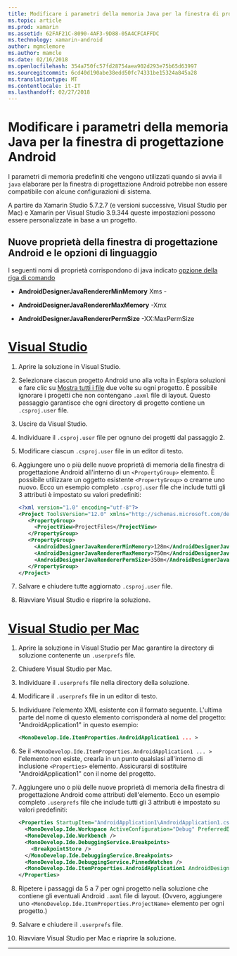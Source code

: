 ```yaml
---
title: Modificare i parametri della memoria Java per la finestra di progettazione Android
ms.topic: article
ms.prod: xamarin
ms.assetid: 62FAF21C-8090-4AF3-9D88-05A4CFCAFFDC
ms.technology: xamarin-android
author: mgmclemore
ms.author: mamcle
ms.date: 02/16/2018
ms.openlocfilehash: 354a750fc57fd28754aea902d293e75b65d63997
ms.sourcegitcommit: 6cd40d190abe38edd50fc74331be15324a845a28
ms.translationtype: MT
ms.contentlocale: it-IT
ms.lasthandoff: 02/27/2018
---
```

# <a name="adjusting-java-memory-parameters-for-the-android-designer"></a>Modificare i parametri della memoria Java per la finestra di progettazione Android

I parametri di memoria predefiniti che vengono utilizzati quando si avvia il `java` elaborare per la finestra di progettazione Android potrebbe non essere compatibile con alcune configurazioni di sistema.

A partire da Xamarin Studio 5.7.2.7 (e versioni successive, Visual Studio per Mac) e Xamarin per Visual Studio 3.9.344 queste impostazioni possono essere personalizzate in base a un progetto.

## <a name="new-android-designer-properties-and-corresponding-java-options"></a>Nuove proprietà della finestra di progettazione Android e le opzioni di linguaggio

I seguenti nomi di proprietà corrispondono di java indicato [opzione della riga di comando](http://docs.oracle.com/javase/7/docs/technotes/tools/windows/java.html)

- **AndroidDesignerJavaRendererMinMemory** Xms -

- **AndroidDesignerJavaRendererMaxMemory** -Xmx

- **AndroidDesignerJavaRendererPermSize** -XX:MaxPermSize


# <a name="visual-studiotabvswin"></a>[Visual Studio](#tab/vswin)

1.  Aprire la soluzione in Visual Studio.

2.  Selezionare ciascun progetto Android uno alla volta in Esplora soluzioni e fare clic su [Mostra tutti i file](https://msdn.microsoft.com/en-us/library/4afxey9h.aspx) due volte su ogni progetto. È possibile ignorare i progetti che non contengano `.axml` file di layout. Questo passaggio garantisce che ogni directory di progetto contiene un `.csproj.user` file.

3.  Uscire da Visual Studio.

4.  Individuare il `.csproj.user` file per ognuno dei progetti dal passaggio 2.

5.  Modificare ciascun `.csproj.user` file in un editor di testo.

6.  Aggiungere uno o più delle nuove proprietà di memoria della finestra di progettazione Android all'interno di un `<PropertyGroup>` elemento. È possibile utilizzare un oggetto esistente `<PropertyGroup>` o crearne uno nuovo. Ecco un esempio completo `.csproj.user` file che include tutti gli 3 attributi è impostato su valori predefiniti:

    ```xml
    <?xml version="1.0" encoding="utf-8"?>
    <Project ToolsVersion="12.0" xmlns="http://schemas.microsoft.com/developer/msbuild/2003">
       <PropertyGroup>
         <ProjectView>ProjectFiles</ProjectView>
       </PropertyGroup>
       <PropertyGroup>
         <AndroidDesignerJavaRendererMinMemory>128m</AndroidDesignerJavaRendererMinMemory>
         <AndroidDesignerJavaRendererMaxMemory>750m</AndroidDesignerJavaRendererMaxMemory>
         <AndroidDesignerJavaRendererPermSize>350m</AndroidDesignerJavaRendererPermSize>
       </PropertyGroup>
    </Project>
    ```

7.  Salvare e chiudere tutte aggiornato `.csproj.user` file.

8.  Riavviare Visual Studio e riaprire la soluzione.

# <a name="visual-studio-for-mactabvsmac"></a>[Visual Studio per Mac](#tab/vsmac)

1.  Aprire la soluzione in Visual Studio per Mac garantire la directory di soluzione contenente un `.userprefs` file.

2.  Chiudere Visual Studio per Mac.

3.  Individuare il `.userprefs` file nella directory della soluzione.

4.  Modificare il `.userprefs` file in un editor di testo.

5.  Individuare l'elemento XML esistente con il formato seguente. L'ultima parte del nome di questo elemento corrisponderà al nome del progetto: "AndroidApplication1" in questo esempio:

    ```xml
    <MonoDevelop.Ide.ItemProperties.AndroidApplication1 ... >
    ```

6.  Se il `<MonoDevelop.Ide.ItemProperties.AndroidApplication1 ... >` l'elemento non esiste, crearla in un punto qualsiasi all'interno di inclusione `<Properties>` elemento. Assicurarsi di sostituire "AndroidApplication1" con il nome del progetto.

7.  Aggiungere uno o più delle nuove proprietà di memoria della finestra di progettazione Android come attributi dell'elemento. Ecco un esempio completo `.userprefs` file che include tutti gli 3 attributi è impostato su valori predefiniti:

    ```xml
    <Properties StartupItem="AndroidApplication1\AndroidApplication1.csproj">
      <MonoDevelop.Ide.Workspace ActiveConfiguration="Debug" PreferredExecutionTarget="Android.SelectDevice" />
      <MonoDevelop.Ide.Workbench />
      <MonoDevelop.Ide.DebuggingService.Breakpoints>
        <BreakpointStore />
      </MonoDevelop.Ide.DebuggingService.Breakpoints>
      <MonoDevelop.Ide.DebuggingService.PinnedWatches />
      <MonoDevelop.Ide.ItemProperties.AndroidApplication1 AndroidDesignerJavaRendererMinMemory="128m" AndroidDesignerJavaRendererMaxMemory="750m" AndroidDesignerJavaRendererPermSize="350m" />
    </Properties>
    ```

8.  Ripetere i passaggi da 5 a 7 per ogni progetto nella soluzione che contiene gli eventuali Android `.axml` file di layout. (Ovvero, aggiungere uno `<MonoDevelop.Ide.ItemProperties.ProjectName>` elemento per ogni progetto.)

9.  Salvare e chiudere il `.userprefs` file.

10. Riavviare Visual Studio per Mac e riaprire la soluzione.

-----

